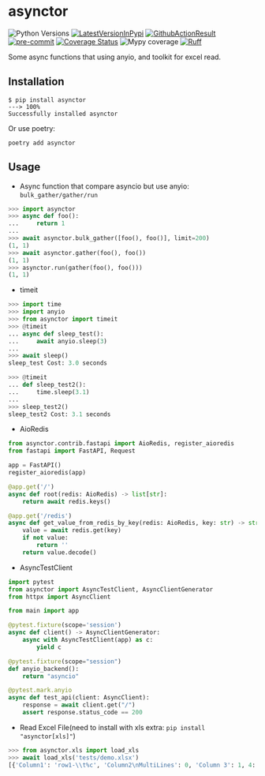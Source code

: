 # asynctor
![Python Versions](https://img.shields.io/pypi/pyversions/asynctor)
[![LatestVersionInPypi](https://img.shields.io/pypi/v/asynctor.svg?style=flat)](https://pypi.python.org/pypi/asynctor)
[![GithubActionResult](https://github.com/waketzheng/asynctor/workflows/ci/badge.svg)](https://github.com/waketzheng/asynctor/actions?query=workflow:ci)
[![pre-commit](https://img.shields.io/badge/pre--commit-enabled-brightgreen?logo=pre-commit)](https://github.com/pre-commit/pre-commit)
[![Coverage Status](https://coveralls.io/repos/github/waketzheng/asynctor/badge.svg?branch=main)](https://coveralls.io/github/waketzheng/asynctor?branch=main)
![Mypy coverage](https://img.shields.io/badge/mypy-100%25-green.svg)
[![Ruff](https://img.shields.io/endpoint?url=https://raw.githubusercontent.com/astral-sh/ruff/main/assets/badge/v2.json)](https://github.com/astral-sh/ruff)

Some async functions that using anyio, and toolkit for excel read.

## Installation

<div class="termy">

```console
$ pip install asynctor
---> 100%
Successfully installed asynctor
```
Or use poetry:
```console
poetry add asynctor
```

</div>

## Usage

- Async function that compare asyncio but use anyio: `bulk_gather/gather/run`
```py
>>> import asynctor
>>> async def foo():
...     return 1
...
>>> await asynctor.bulk_gather([foo(), foo()], limit=200)
(1, 1)
>>> await asynctor.gather(foo(), foo())
(1, 1)
>>> asynctor.run(gather(foo(), foo()))
(1, 1)
```
- timeit
```py
>>> import time
>>> import anyio
>>> from asynctor import timeit
>>> @timeit
... async def sleep_test():
...     await anyio.sleep(3)
...
>>> await sleep()
sleep_test Cost: 3.0 seconds

>>> @timeit
... def sleep_test2():
...     time.sleep(3.1)
...
>>> sleep_test2()
sleep_test2 Cost: 3.1 seconds
```
- AioRedis
```py
from asynctor.contrib.fastapi import AioRedis, register_aioredis
from fastapi import FastAPI, Request

app = FastAPI()
register_aioredis(app)

@app.get('/')
async def root(redis: AioRedis) -> list[str]:
    return await redis.keys()

@app.get('/redis')
async def get_value_from_redis_by_key(redis: AioRedis, key: str) -> str:
    value = await redis.get(key)
    if not value:
        return ''
    return value.decode()
```
- AsyncTestClient
```py
import pytest
from asynctor import AsyncTestClient, AsyncClientGenerator
from httpx import AsyncClient

from main import app

@pytest.fixture(scope='session')
async def client() -> AsyncClientGenerator:
    async with AsyncTestClient(app) as c:
        yield c

@pytest.fixture(scope="session")
def anyio_backend():
    return "asyncio"

@pytest.mark.anyio
async def test_api(client: AsyncClient):
    response = await client.get("/")
    assert response.status_code == 200
```

- Read Excel File(need to install with xls extra: `pip install "asynctor[xls]"`)
```py
>>> from asynctor.xls import load_xls
>>> await load_xls('tests/demo.xlsx')
[{'Column1': 'row1-\\t%c', 'Column2\nMultiLines': 0, 'Column 3': 1, 4: ''}, {'Column1': 'r2c1\n00', 'Column2\nMultiLines': 'r2 c2', 'Column 3': 2, 4: ''}]
```
